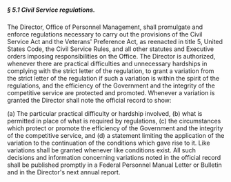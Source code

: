 ##### § 5.1 Civil Service regulations. #####

The Director, Office of Personnel Management, shall promulgate and enforce regulations necessary to carry out the provisions of the Civil Service Act and the Veterans' Preference Act, as reenacted in title 5, United States Code, the Civil Service Rules, and all other statutes and Executive orders imposing responsibilities on the Office. The Director is authorized, whenever there are practical difficulties and unnecessary hardships in complying with the strict letter of the regulation, to grant a variation from the strict letter of the regulation if such a variation is within the spirit of the regulations, and the efficiency of the Government and the integrity of the competitive service are protected and promoted. Whenever a variation is granted the Director shall note the official record to show:

(a) The particular practical difficulty or hardship involved, (b) what is permitted in place of what is required by regulations, (c) the circumstances which protect or promote the efficiency of the Government and the integrity of the competitive service, and (d) a statement limiting the application of the variation to the continuation of the conditions which gave rise to it. Like variations shall be granted whenever like conditions exist. All such decisions and information concerning variations noted in the official record shall be published promptly in a Federal Personnel Manual Letter or Bulletin and in the Director's next annual report.